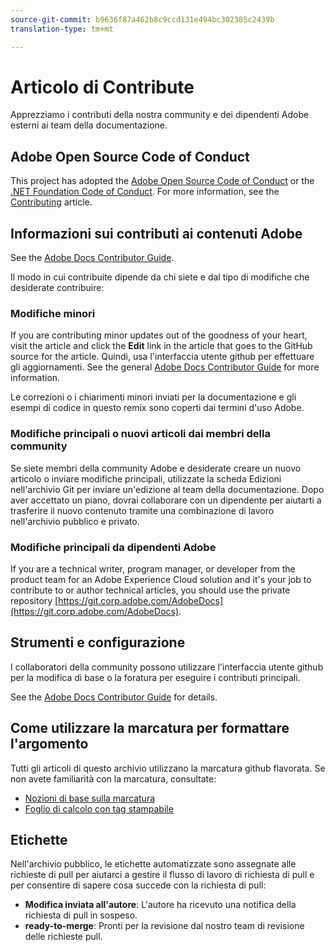```yaml
---
source-git-commit: b9636f87a462b8c9ccd131e494bc302385c2439b
translation-type: tm+mt

---
```

# Articolo di Contribute

Apprezziamo i contributi della nostra community e dei dipendenti Adobe esterni ai team della documentazione.

## Adobe Open Source Code of Conduct

This project has adopted the [Adobe Open Source Code of Conduct](../code-of-conduct.md) or the [.NET Foundation Code of Conduct](https://dotnetfoundation.org/code-of-conduct). For more information, see the [Contributing](../contributing.md) article.

## Informazioni sui contributi ai contenuti Adobe

See the [Adobe Docs Contributor Guide](https://docs.adobe.com/content/help/en/contributor/contributor-guide/introduction.html).

Il modo in cui contribuite dipende da chi siete e dal tipo di modifiche che desiderate contribuire:

### Modifiche minori

If you are contributing minor updates out of the goodness of your heart, visit the article and click the **Edit** link in the article that goes to the GitHub source for the article. Quindi, usa l'interfaccia utente github per effettuare gli aggiornamenti. See the general [Adobe Docs Contributor Guide](https://docs.adobe.com/content/help/en/contributor/contributor-guide/introduction.html) for more information.

Le correzioni o i chiarimenti minori inviati per la documentazione e gli esempi di codice in questo remix sono coperti dai termini d'uso Adobe.

### Modifiche principali o nuovi articoli dai membri della community

Se siete membri della community Adobe e desiderate creare un nuovo articolo o inviare modifiche principali, utilizzate la scheda Edizioni nell'archivio Git per inviare un'edizione al team della documentazione. Dopo aver accettato un piano, dovrai collaborare con un dipendente per aiutarti a trasferire il nuovo contenuto tramite una combinazione di lavoro nell'archivio pubblico e privato.

<!--
If you submit a pull request with significant changes to documentation and code examples, you'll see a message in the pull request asking you to submit an online contribution license agreement (CLA). We need you to complete the online form before we can review your pull request.
-->

### Modifiche principali da dipendenti Adobe

If you are a technical writer, program manager, or developer from the product team for an Adobe Experience Cloud solution and it's your job to contribute to or author technical articles, you should use the private repository [https://git.corp.adobe.com/AdobeDocs](https://git.corp.adobe.com/AdobeDocs). <!--Employees from other parts of the Adobe world should use the public repo for minor updates.-->

## Strumenti e configurazione

I collaboratori della community possono utilizzare l'interfaccia utente github per la modifica di base o la foratura per eseguire i contributi principali.

See the [Adobe Docs Contributor Guide](https://docs.adobe.com/content/help/en/contributor/contributor-guide/introduction.html) for details.

## Come utilizzare la marcatura per formattare l'argomento

Tutti gli articoli di questo archivio utilizzano la marcatura github flavorata. Se non avete familiarità con la marcatura, consultate:

* [Nozioni di base sulla marcatura](https://help.github.com/articles/markdown-basics/)
* [Foglio di calcolo con tag stampabile](https://guides.github.com/pdfs/markdown-cheatsheet-online.pdf)

## Etichette

Nell'archivio pubblico, le etichette automatizzate sono assegnate alle richieste di pull per aiutarci a gestire il flusso di lavoro di richiesta di pull e per consentire di sapere cosa succede con la richiesta di pull:

* **Modifica inviata all'autore**: L'autore ha ricevuto una notifica della richiesta di pull in sospeso.
* **ready-to-merge**: Pronti per la revisione dal nostro team di revisione delle richieste pull.


